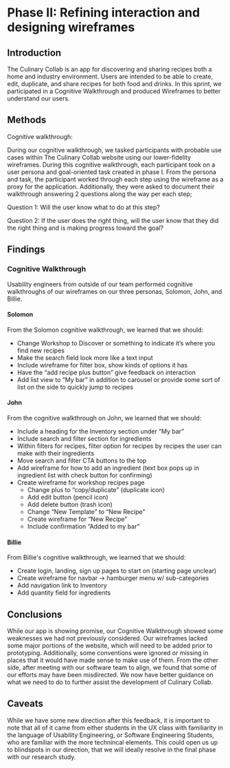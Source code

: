 # Phase II: Refining interaction and designing wireframes

## Introduction

The Culinary Collab is an app for discovering and sharing recipes both a home and industry environment. Users are intended to be able to create, edit, duplicate, and share recipes for both food and drinks. In this sprint, we participated in a Cognitive Walkthrough and produced Wireframes to better understand our users.

## Methods

Cognitive walkthrough:

During our cognitive walkthrough, we tasked participants with probable use cases within The Culinary Collab website using our lower-fidelity wireframes. During this cognitive walkthrough, each participant took on a user persona and goal-oriented task created in phase I. From the persona and task, the participant worked through each step using the wireframe as a proxy for the application. Additionally, they were asked to document their walkthrough answering 2 questions along the way per each step;

Question 1: Will the user know what to do at this step? 

Question 2: If the user does the right thing, will the user know that they did the right thing and is making progress toward the goal?

## Findings

### Cognitive Walkthrough
Usability engineers from outside of our team performed cognitive walkthroughs of our wireframes on our three personas, Solomon, John, and Billie.

#### Solomon
From the Solomon cognitive walkthrough, we learned that we should:
- Change Workshop to Discover or something to indicate it’s where you find new recipes
- Make the search field look more like a text input
- Include wireframe for filter box, show kinds of options it has
- Have the “add recipe plus button” give feedback on interaction
- Add list view to “My bar” in addition to carousel or provide some sort of list on the side to quickly jump to recipes

#### John
From the cognitive walkthrough on John, we learned that we should:
- Include a heading for the Inventory section under “My bar”
- Include search and filter section for ingredients
- Within filters for recipes, filter option for recipes by recipes the user can make with their ingredients
- Move search and filter CTA buttons to the top
- Add wireframe for how to add an ingredient (text box pops up in ingredient list with check button for confirming)
- Create wireframe for workshop recipes page
    - Change plus to “copy/duplicate” (duplicate icon)
    - Add edit button (pencil icon)
    - Add delete button (trash icon)
    - Change “New Template” to “New Recipe”
    - Create wireframe for “New Recipe”
    - Include confirmation “Added to my bar”

#### Billie
From Billie's cognitive walkthrough, we learned that we should:
- Create login, landing, sign up pages to start on (starting page unclear)
- Create wireframe for navbar -> hamburger menu w/ sub-categories
- Add navigation link to Inventory
- Add quantity field for ingredients

## Conclusions

While our app is showing promise, our Cognitive Walkthrough showed some weaknesses we had not previously considered. Our wireframes lacked some major portions of the website, which will need to be added prior to prototyping. Additionally, some conventions were ignored or missing in places that it would have made sense to make use of them. From the other side, after meeting with our software team to align, we found that some of our efforts may have been misdirected. We now have better guidance on what we need to do to further assist the development of Culinary Collab.

## Caveats

While we have some new direction after this feedback, it is important to note that all of it came from either students in the UX class with familiarity in the language of Usability Engineering, or Software Engineering Students, who are familiar with the more technincal elements. This could open us up to blindspots in our direction, that we will ideally resolve in the final phase with our research study.
